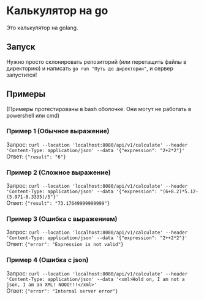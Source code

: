 # Калькулятор на go

Это калькулятор на golang.

## Запуск

Нужно просто склонировать репозиторий (или перетащить файлы в директорию) и написать `go run "Путь до директории"`, и сервер запустится!

## Примеры
(Примеры протестированы в bash оболочке. Они могут не работать в powershell или cmd)

### Пример 1 (Обычное выражение)
Запрос: `curl --location 'localhost:8080/api/v1/calculate' --header 'Content-Type: application/json' --data '{"expression": "2+2*2"}'`\
Ответ: `{"result": "6"}`

### Пример 2 (Сложное выражение)
Запрос: `curl --location 'localhost:8080/api/v1/calculate' --header 'Content-Type: application/json' --data '{"expression": "(6+8.2)*5.12-(5.971-8.3335)/5"}'`\
Ответ: `{"result": "73.17649999999999"}`

### Пример 3 (Ошибка с выражением)
Запрос: `curl --location 'localhost:8080/api/v1/calculate' --header 'Content-Type: application/json' --data '{"expression": "2++2*2"}'`\
Ответ: `{"error": "Expression is not valid"}`

### Пример 4 (Ошибка с json)
Запрос: `curl --location 'localhost:8080/api/v1/calculate' --header 'Content-Type: application/json' --data '<xml>Hold on, I am not a json, I am an XML! NOOO!!!</xml>'`\
Ответ: `{"error": "Internal server error"}`